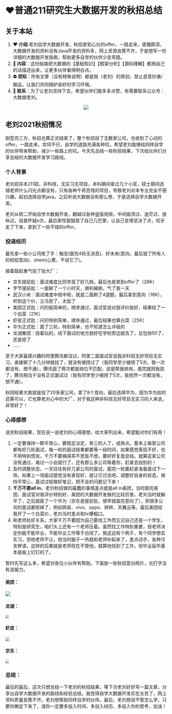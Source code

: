 # **❤️**普通211研究生大数据开发的秋招总结

## 关于本站

1. **:heart: 介绍**:老刘自学大数据开发，秋招拿到心仪的offer，一路走来，感慨颇深，大数据开发的资料没有Java开发的资料多，网上资源良莠不齐，于是想写一份详细的大数据开发指南，帮助更多自学的伙伴少走弯路。
2. **:memo: 内容**：这份指南把大数据的【基础知识】【框架分析】【源码理解】都用自己的话描述出来，让更多伙伴看得明白点。
3. **:no_entry: 须知**：所有文章（没有特殊说明）都是我（老刘）的原创，禁止恶意抄袭/搬运，让我们共同拥护良好的学习环境。
4. **:triangular_flag_on_post: 联系**：为了让老刘坚持下去，希望伙伴们能多多点赞，有需要联系公众号：大数据老刘。

<p align="center">
<a>
   <img src="https://gitee.com/BigDataLiu/big-data-map/raw/master/2021-11-17/1637133646378-%E5%85%AC%E4%BC%97%E5%8F%B7.jpg">
</a>
</p>

## 老刘2021秋招情况

刚签完三方，秋招也算正式结束了，整个秋招投了无数家公司，也收到了心动的offer。一路走来，坎坷不已，自学的道路充满各种坑，希望老刘能够给同样自学的伙伴带来帮助，减少一些路上的坑。今天先总结一些秋招结果，下次给伙伴们分享总结的大数据开发学习路线。

### 个人背景

老刘双非本211硕，非科班，无实习无项目，本科期间拿过几个小奖，硕士期间选错老师什么闪光点都没有，只有各种千奇百怪的项目，导致老刘对本专业完全不感兴趣，起初选择自学java，之后听说大数据没有那么卷，于是选择自学大数据开发。

老刘从研二开始自学大数据开发，翻越过各种盗版视频，中间崩溃过、迷茫过、放纵过，自我怀疑n次，最后索性狠狠扇了自己几巴掌，让自己变得坚决了点，咬牙走了下来，拿到了一些不错的offer。

### 投递经历

最先拿一些小公司练了手：触宝(面完4轮无消息)、好未来(意向，最后毁了所有人的校招意向)、shein(心累，不说它了)。

接着鼓起勇气投了投大厂：

- 京东提前批：面试难度比同学高了好几档，最后也是拿到offer了（28K）
- 字节提前批：一面聊了一个小时天，顺利被刷，气了我一天
- 武汉小米：面试难度中规中矩，就是二面刷了4道题，最后拿到意向（18K），听到这个价，立马拒了，太低了
- 美团正式批：问的挺简单的，顺序通过，面试官说对我评价挺好，结果给了一个白菜（21K）
- 虾皮正式批：问的特别简单，顺序通过，最后结果也算白菜（25K）
- 华为正式批：面了三轮，特别简单，也不知道怎么评级的
- 龙湖集团：投着玩的，线下面试的地方放好在学校旁边就去了，总包快50了，还是拒了
- ......

至于大家最感兴趣的阿里腾讯都没过，阿里二面面试官说我非科班无好项目无实习，直接聊了十几分钟就挂了，就没有被捞过了（我同学至少被捞了5次，我一次都没有，想不通），腾讯面了两次都是岗位不匹配，说是帮我转岗，面完就把我挂了，腾讯相当于没有正式面试过（我有同学至少被捞了5次，我依然一次都没有，想不通）。

秋招结果大致就是投了20多家公司，拿了8个意向，最后选择华为，因为华为给的还算可以，它也算老刘心中的大厂，对于我这种非科班无好项目无实习的人来说，非常好了！

### 心得感想

说完秋招结果，现在说一说老刘的心得感想，给大家列出来，希望能对你们有用！

1. 一定要保持一颗平常心，要稳定淡定，奔三的人了，成熟点。基本上每家公司都有好几轮面试，每一轮的面试结果都要等一段时间，如果感觉表现不好，也不用特别慌张，千万不要搞得茶不思饭不想，要好好复盘总结。就算这家公司没有通过，难过一小会就行了，还有那么多公司等着你，赶紧去投别的！
2. 及时调整状态，一天往往有好几家公司的面试，面完一轮要赶紧准备面试下一场，如果上一场面试感觉没有表现好，就让它过去吧，调整好自身的状态，保持平常心，面试过程做好笔记，把不会的问题记下来！
3. **千万不要all in**，老刘秋招做的最蠢的事情差点就是all in美团，当时面完美团，面试官对我评价特别好，美团的大数据开发做的比较厉害，老刘当时就躺平了，之后就面了一个华为（京东是提前批，很早就面完意向了），把很多公司的面试都拒掉了，例如网易、vivo、oppo、转转、天翼云等。最后美团给我开了一个白菜价，老刘当时差点和hr爆粗口。
4. 和老师处好关系，大家千万不要因为自己要找工作而忘记自己还是一个学生，特别是研究生，咱们头上还有一个老师压着。虽然找工作特别重要，但老师决定你能不能毕业，不能毕业工作等于白找了。我这边有个例子，有个同学想去实习，但他老师不让，他当时脑子一热就和老师吵起来了，差点动手，各种污言秽语，这样的后果就是老师现在不管他，就算他找到了工作，但毕业延毕基本是板上钉钉的了。

暂时先写这么多，希望对各位小伙伴有帮助。下面放一些秋招意向照片，光打字没有说服力。

#### 美团：

![](https://gitee.com/BigDataLiu/big-data-map/raw/master/2021-11-8/1636384877934-%E5%BE%AE%E4%BF%A1%E5%9B%BE%E7%89%87_20211108231922.jpg)

#### 龙湖：

<img src="https://gitee.com/BigDataLiu/big-data-map/raw/master/2021-11-8/1636384937667-%E5%BE%AE%E4%BF%A1%E5%9B%BE%E7%89%87_20211108232038.jpg" style="zoom:67%;" />

#### 虾皮：

<img src="https://gitee.com/BigDataLiu/big-data-map/raw/master/2021-11-8/1636384981101-%E5%BE%AE%E4%BF%A1%E5%9B%BE%E7%89%87_20211108232044.jpg" style="zoom:80%;" />

#### 京东：

<img src="https://gitee.com/BigDataLiu/big-data-map/raw/master/2021-11-8/1636385033876-%E5%BE%AE%E4%BF%A1%E5%9B%BE%E7%89%87_20211108232050.jpg" style="zoom: 67%;" />

### 总结：

最后的最后，这次只想总结一下老刘的秋招结果，等下次老刘好好写一篇文章，分享出自学大数据开发的路线和经验总结，我觉得自学大数据开发实在太苦了，网上资料质量良莠不齐，老刘想帮助同样自学的伙伴。最后，老刘想说不管怎么学，只要你确定下来了，请你一定要多投入时间、多投入经历、多投入你的思考，加油！